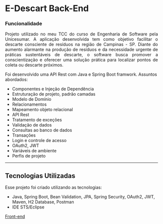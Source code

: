 # E-Descart Back-End

### Funcionalidade
<p align="justify">Projeto utilizado no meu TCC do curso de Engenharia de Software pela Unicesumar.
A aplicação desenvolvida tem como objetivo facilitar o descarte consciente de resíduos na região de Campinas - SP. 
Diante do aumento alarmante na produção de resíduos e da necessidade urgente de práticas sustentáveis de descarte, o software busca promover a conscientização e oferecer uma solução prática para localizar pontos de coleta ou descarte próximos.</p>

Foi desenvolvido uma API Rest com Java e Spring Boot framwork. Assuntos abordados:
- Componentes e Injeção de Dependência
- Estruturação de projeto, padrão camadas
- Modelo de Domínio
- Relacionamentos
- Mapeamento objeto relacional
- API Rest
- Tratamento de exceções
- Validação de dados
- Consultas ao banco de dados
- Transações
- Login e controle de acesso
- OAuth2, JWT
- Variáveis de ambiente
- Perfis de projeto

---
##  Tecnologias Utilizadas
Esse projeto foi criado utilizando as tecnologias:
- Java, Spring Boot, Bean Validation, JPA, Spring Security, OAuth2, JWT, Maven, H2 Database, Postman
- IDE STS/Eclipse

[Front-end](https://github.com/anderson-aguiar/edescart-frontend)

